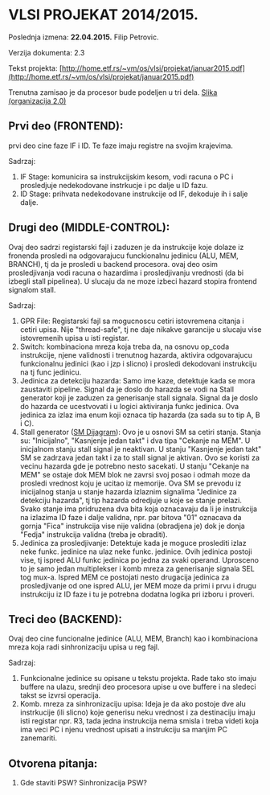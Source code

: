 # VLSI PROJEKAT 2014/2015. #

Poslednja izmena: **22.04.2015.** Filip Petrovic.

Verzija dokumenta: 2.3

Tekst projekta: [http://home.etf.rs/~vm/os/vlsi/projekat/januar2015.pdf](http://home.etf.rs/~vm/os/vlsi/projekat/januar2015.pdf)

Trenutna zamisao je da procesor bude podeljen u tri dela.
[Slika (organizacija 2.0)](https://drive.google.com/file/d/0BwMJvMt6otSRUlVQNjQzVHNuMWc/view?usp=sharing)

## Prvi deo (FRONTEND): ##
prvi deo cine faze IF i ID. Te faze imaju registre na svojim krajevima.

Sadrzaj:

1. IF Stage: komunicira sa instrukcijskim kesom, vodi racuna o PC i prosledjuje nedekodovane instrkucje i pc dalje u ID fazu.
2. ID Stage: prihvata nedekodovane instrukcije od IF, dekoduje ih i salje dalje.

## Drugi deo (MIDDLE-CONTROL): ##
Ovaj deo sadrzi registarski fajl i zaduzen je da instrukcije koje dolaze iz fronenda prosledi na odgovarajucu funckionalnu jedinicu (ALU, MEM, BRANCH), tj da je prosledi u backend procesora.
ovaj deo osim prosledjivanja vodi racuna o hazardima i prosledjivanju vrednosti (da bi izbegli stall pipelinea). U slucaju da ne moze izbeci hazard stopira frontend signalom stall. 

Sadrzaj:

1. GPR File: Registarski fajl sa mogucnoscu cetiri istovremena citanja i cetiri upisa. Nije "thread-safe", tj ne daje nikakve garancije u slucaju vise istovremenih upisa u isti registar.
2. Switch: kombinaciona mreza koja treba da, na osnovu op_coda instrukcije, njene validnosti i trenutnog hazarda, aktivira odgovarajucu funkcionalnu jedinici (kao i jzp i slicno) i prosledi dekodovani instrukciju na tj func jedinicu.
3. Jedinica za detekciju hazarda: Samo ime kaze, detektuje kada se mora zaustaviti pipeline. Signal da je doslo do harazda se vodi na Stall generator koji je zaduzen za generisanje stall signala. Signal da je doslo do hazarda ce ucestvovati i u logici aktiviranja funkc jedinica. Ova jedinica za izlaz ima enum koji oznaca tip hazarda (za sada su to tip A, B i C).
4. Stall generator ([SM Dijagram](https://drive.google.com/file/d/0BwMJvMt6otSRREVFNXFKZXg4dVk/view?usp=sharing)): Ovo je u osnovi SM sa cetiri stanja. Stanja su: "Inicijalno", "Kasnjenje jedan takt" i dva tipa "Cekanje na MEM". U inicjalnom stanju stall signal je neaktivan. U stanju "Kasnjenje jedan takt" SM se zadrzava jedan takt i za to stall signal je aktivan. Ovo se koristi za vecinu hazarda gde je potrebno nesto sacekati. U stanju "Cekanje na MEM" se ostaje dok MEM blok ne zavrsi svoj posao i odmah moze da prosledi vrednost koju je ucitao iz memorije. Ova SM se prevodu iz inicijalnog stanja u stanje hazarda izlaznim signalima "Jedinice za detekciju hazarda", tj tip hazarda odredjuje u koje se stanje prelazi. Svako stanje ima pridruzena dva bita koja oznacavaju da li je instrukcija na izlazima ID faze i dalje validna, npr. par bitova "01" oznacava da gornja "Fica" instrukcija vise nije validna (obradjena je) dok je donja "Fedja" instrukcija validna (treba je obraditi).
5. Jedinica za prosledjivanje: Detektuje kada je moguce proslediti izlaz neke funkc. jedinice na ulaz neke funkc. jedinice. Ovih jedinica postoji vise, tj ispred ALU funkc jedinica po jedna za svaki operand. Uprosceno to je samo jedan multiplekser i komb mreza za generisanje signala SEL tog mux-a. Ispred MEM ce postojati nesto drugacija jedinica za prosledjivanje od one ispred ALU, jer MEM moze da primi i prvu i drugu instrukciju iz ID faze i tu je potrebna dodatna logika pri izboru i proveri.

## Treci deo (BACKEND): ##
Ovaj deo cine funcionalne jedinice (ALU, MEM, Branch) kao i kombinaciona mreza koja radi sinhronizaciju upisa u reg fajl. 

Sadrzaj:

1. Funkcionalne jedinice su opisane u tekstu projekta. Rade tako sto imaju buffere na ulazu, srednji deo procesora upise u ove buffere i na sledeci takst se izvrsi operacija. 
2. Komb. mreza za sinhronizaciju upisa: Ideja je da ako postoje dve alu instrkucije (ili slicno) koje generisu neku vrednost i za destinaciju imaju isti registar npr. R3, tada jedna instrukcija nema smisla i treba videti koja ima veci PC i njenu vrednost upisati a instrukciju sa manjim PC zanemariti.

## Otvorena pitanja: ##
 
1. Gde staviti PSW? Sinhronizacija PSW?